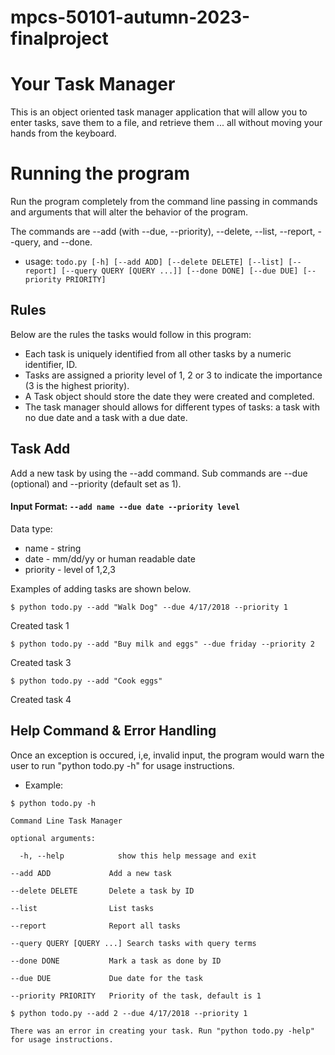 # mpcs-50101-autumn-2023-finalproject

# Your Task Manager

This is an object oriented task manager application that will allow you to enter tasks, save them to a file, and retrieve them ... all without moving your hands from the keyboard.

# Running the program
Run the program completely from the command line passing in commands and arguments that will alter the behavior of the program.

The commands are --add (with --due, --priority), --delete, --list, --report, --query, and --done.  

- usage: 
`todo.py [-h] [--add ADD] [--delete DELETE] [--list] [--report] [--query QUERY [QUERY ...]] [--done DONE] [--due DUE] [--priority PRIORITY]`

## Rules
Below are the rules the tasks would follow in this program:

- Each task is uniquely identified from all other tasks by a numeric identifier, ID.
- Tasks are assigned a priority level of 1, 2 or 3 to indicate the importance (3 is the highest priority).
- A Task object should store the date they were created and completed.
- The task manager should allows for different types of tasks: a task with no due date and a task with a due date.



## Task Add
Add a new task by using the --add command. Sub commands are --due (optional) and --priority (default set as 1). 
#### Input Format: `--add name --due date --priority level`
Data type:
- name - string
- date - mm/dd/yy or human readable date
- priority - level of 1,2,3

Examples of adding tasks are shown below.

`$ python todo.py --add "Walk Dog" --due 4/17/2018 --priority 1`

Created task 1

`$ python todo.py --add "Buy milk and eggs" --due friday --priority 2`

Created task 3

`$ python todo.py --add "Cook eggs"`

Created task 4


## Help Command & Error Handling
Once an exception is occured, i,e, invalid input, the program would warn the user to run "python todo.py -h" for usage instructions. 
- Example: 

`$ python todo.py -h`

`Command Line Task Manager`

`optional arguments:`

`  -h, --help            show this help message and exit`

  `--add ADD             Add a new task`

  `--delete DELETE       Delete a task by ID`

  `--list                List tasks`

  `--report              Report all tasks`

  `--query QUERY [QUERY ...] Search tasks with query terms`

  `--done DONE           Mark a task as done by ID`

  `--due DUE             Due date for the task`
  
  `--priority PRIORITY   Priority of the task, default is 1`
  

`$ python todo.py --add 2 --due 4/17/2018 --priority 1`

`There was an error in creating your task. Run "python todo.py -help" for usage instructions.`